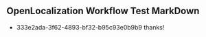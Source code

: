 ## OpenLocalization Workflow Test MarkDown

* 333e2ada-3f62-4893-bf32-b95c93e0b9b9 
thanks!



<!--HONumber=Jan16_HO2-->
